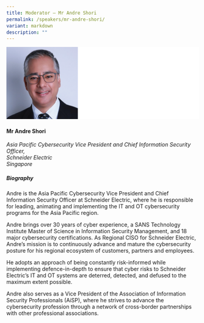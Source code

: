 ```yaml
---
title: Moderator – Mr Andre Shori
permalink: /speakers/mr-andre-shori/
variant: markdown
description: ""
---
```

![](/images/2025%20speakers/Andre_Shori.png)
#### **Mr Andre Shori**

*Asia Pacific Cybersecurity Vice President and Chief Information Security Officer, <br> Schneider Electric<br>Singapore*

##### **Biography**
Andre is the Asia Pacific Cybersecurity Vice President and Chief Information Security Officer at Schneider Electric, where he is responsible for leading, animating and implementing the IT and OT cybersecurity programs for the Asia Pacific region.

Andre brings over 30 years of cyber experience, a SANS Technology Institute Master of Science in Information Security Management, and 18 major cybersecurity certifications. As Regional CISO for Schneider Electric, Andre’s mission is to continuously advance and mature the cybersecurity posture for his regional ecosystem of customers, partners and employees.

He adopts an approach of being constantly risk-informed while implementing defence-in-depth to ensure that cyber risks to Schneider Electric’s IT and OT systems are deterred, detected, and defused to the maximum extent possible.

Andre also serves as a Vice President of the Association of Information Security Professionals (AiSP), where he strives to advance the cybersecurity profession through a network of cross-border partnerships with other professional associations.